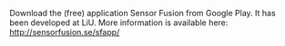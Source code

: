 Download the (free) application Sensor Fusion from Google Play. It has been developed at LiU. More information is available here: http://sensorfusion.se/sfapp/
